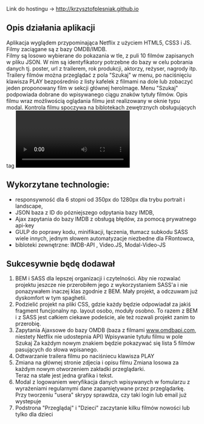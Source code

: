 Link do hostingu -> http://krzysztofplesniak.github.io

Opis działania aplikacji 
---------------------------
Aplikacja wyglądem przypominająca Netflix z użyciem HTML5, CSS3 i JS. Filmy zaciągane są z bazy OMDB/IMDB.  
Filmy są losowo wybierane do pokazania w tle, z puli 10 filmów zapisanych w pliku JSON. W nim są identyfikatory potrzebne do bazy w celu pobrania danych tj. poster, url z trailerem, rok produkcji, aktorzy, reżyser, nagrody  itp. 
Trailery filmów można przeglądać z pola "Szukaj" w menu, po naciśnięciu klawisza PLAY bezpośrednio z listy kafelek z filmami na dole lub zobaczyć jeden proponowany film w sekcji głównej heroImage. Menu "Szukaj" podpowiada dobrane do wpisywanego ciągu znaków tytuły filmów. Opis filmu wraz możliwością oglądania filmu jest realizowany w oknie typu modal. Kontrola filmu spoczywa na biblotekach zewętrznych obsługujących tag <video> i wyświetląjących film w modalu.      

Wykorzytane technologie: 
-------------------------
 - responsywność dla 6 stopni od 350px do 1280px dla trybu portrait i landscape,
 - JSON baza z ID do pózniejszego odpytania bazy IMDB,
 - Ajax zapytania do bazy IMDB z obsługą błędów, za pomocą prywatnego api-key 
 - GULP do poprawy kodu, minifikacji, łączenia, tłumacz subkodu SASS wiele innych, jednym słowem automatyzacje niezbedne dla FRontowca,   
 - bibloteki zewnętrzne: IMDB-API , Video.JS, Modal-Video-JS
 
Sukcesywnie będę dodawał
-------------------------
1. BEM i SASS dla lepszej organizacji i czytelności. Aby nie rozwalać projektu jeszcze nie przerobiłem jego z wykorzystaniem SASS'a i nie ponazywałem inaczej klas zgodnie z BEM. Mały projekt, a odczuwam już dyskomfort w tym spaghetii. 
2. Podzielić projekt na pliki CSS, gdzie każdy będzie odpowiadał za jakiś fragment funcjonalny np. layout  osobo, moduły osobno. To razem z  BEM i z SASS jest całkiem ciekawe podeście, ale też rozwali projekt zanim to przerobię.     
3. Zapytania Ajaxsowe do bazy OMDB (baza z filmami www.omdbapi.com, niestety Netflix nie udostepnia API) 
      Wpisywanie tytułu filmu w pole Szukaj 
      Za każdym nowym znakiem będzie pokazywać się lista 5 filmów pasujących do słowa wpisanego.  
4. Odtwarzanie trailera filmu po naciśniecu klawisza PLAY
5. Zmiana na głównej stronie zdjecia i opisu filmu 
      Zmiana losowa za każdym nowym otworzeniem zakładki przeglądarki.  
      Teraz na stałe jest jedna grafika i tekst.  
6. Modal z logowaniem 
      weryfikacja danych wpisywanych w fomularzu z wyrażeniami regularnymi
      dane zapamiętywane przez przeglądarkę. Przy tworzeniu "usera" skrypy sprawdza, czy taki login lub email już wystepuje
7. Podstrona "Przeglądaj" i "Dzieci"
      zaczytanie kilku filmów nowości lub tylko dla dzieci 
